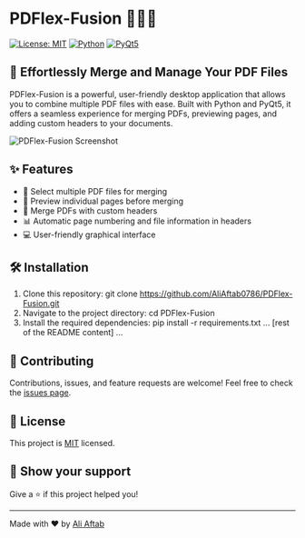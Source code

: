 # PDFlex-Fusion 📄➕📄

[![License: MIT](https://img.shields.io/badge/License-MIT-yellow.svg)](https://opensource.org/licenses/MIT)
[![Python](https://img.shields.io/badge/Python-3.7%2B-blue)](https://www.python.org/downloads/)
[![PyQt5](https://img.shields.io/badge/PyQt5-5.15%2B-green)](https://pypi.org/project/PyQt5/)

## 🚀 Effortlessly Merge and Manage Your PDF Files

PDFlex-Fusion is a powerful, user-friendly desktop application that allows you to combine multiple PDF files with ease. Built with Python and PyQt5, it offers a seamless experience for merging PDFs, previewing pages, and adding custom headers to your documents.

![PDFlex-Fusion Screenshot](screenshot.png)

## ✨ Features

- 📁 Select multiple PDF files for merging
- 👀 Preview individual pages before merging
- 🔄 Merge PDFs with custom headers
- 📊 Automatic page numbering and file information in headers
- 💻 User-friendly graphical interface

## 🛠️ Installation

1. Clone this repository:
   git clone https://github.com/AliAftab0786/PDFlex-Fusion.git
2. Navigate to the project directory:
   cd PDFlex-Fusion
3. Install the required dependencies:
   pip install -r requirements.txt
... [rest of the README content] ...

## 🤝 Contributing

Contributions, issues, and feature requests are welcome! Feel free to check the [issues page](https://github.com/AliAftab0786/PDFlex-Fusion/issues).

## 📄 License

This project is [MIT](https://opensource.org/licenses/MIT) licensed.

## 🌟 Show your support

Give a ⭐️ if this project helped you!

---

Made with ❤️ by [Ali Aftab](https://aliaftab-dev-six.vercel.app/)
